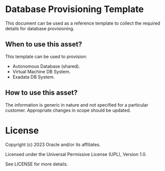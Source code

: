 # Database Provisioning Template
This document can be used as a reference template to collect the required details for database provisioning.

## When to use this asset?
This template can be used to provision:

- Autonomous Database (shared).
- Virtual Machine DB System.
- Exadata DB System.

## How to use this asset?
The information is generic in nature and not specified for a particular customer. Appropriate changes in scope should be updated.

# License

Copyright (c) 2023 Oracle and/or its affiliates.

Licensed under the Universal Permissive License (UPL), Version 1.0.

See LICENSE for more details.
